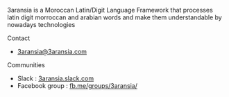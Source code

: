 3aransia is a Moroccan Latin/Digit Language Framework that processes latin digit morroccan and arabian words and make them understandable by nowadays technologies 

Contact
- 3aransia@3aransia.com

Communities

- Slack : [3aransia.slack.com](http://3aransia.slack.com)
- Facebook group : [fb.me/groups/3aransia/](https://www.facebook.com/groups/3aransia/)